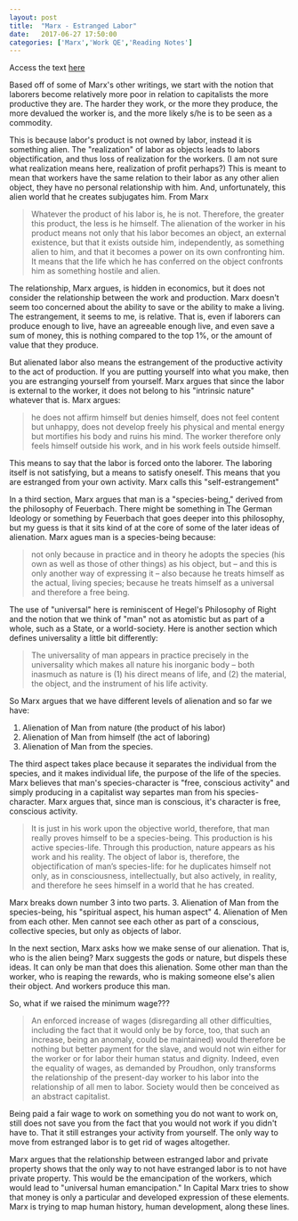 ```yaml
---
layout: post
title:  "Marx - Estranged Labor"
date:   2017-06-27 17:50:00
categories: ['Marx','Work QE','Reading Notes']
---
```

 Access the text [here](https://www.marxists.org/archive/marx/works/1844/manuscripts/labour.htm)

Based off of some of Marx's other writings, we start with the notion that laborers become relatively more poor in relation to capitalists the more productive they are. The harder they work, or the more they produce, the more devalued the worker is, and the more likely s/he is to be seen as a commodity.

This is because labor's product is not owned by labor, instead it is something alien. The "realization" of labor as objects leads to labors objectification, and thus loss of realization for the workers. (I am not sure what realization means here, realization of profit perhaps?)
This is meant to mean that workers have the same relation to their labor as any other alien object, they have no personal relationship with him. And, unfortunately, this alien world that he creates subjugates him.
From Marx
>Whatever the product of his labor is, he is not. Therefore, the greater this product, the less is he himself. The alienation of the worker in his product means not only that his labor becomes an object, an external existence, but that it exists outside him, independently, as something alien to him, and that it becomes a power on its own confronting him. It means that the life which he has conferred on the object confronts him as something hostile and alien.

The relationship, Marx argues, is hidden in economics, but it does not consider the relationship between the work and production. Marx doesn't seem too concerned about the ability to save or the ability to make a living. The estrangement, it seems to me, is relative. That is, even if laborers can produce enough to live, have an agreeable enough live, and even save a sum of money, this is nothing compared to the top 1%, or the amount of value that they produce.

But alienated labor also means the estrangement of the productive activity to the act of production. If you are putting yourself into what you make, then you are estranging yourself from yourself. Marx argues that since the labor is external to the worker, it does not belong to his "intrinsic nature" whatever that is. Marx argues:

>he does not affirm himself but denies himself, does not feel content but unhappy, does not develop freely his physical and mental energy but mortifies his body and ruins his mind. The worker therefore only feels himself outside his work, and in his work feels outside himself.

This means to say that the labor is forced onto the laborer.  The laboring itself is not satisfying, but a means to satisfy oneself. This means that you are estranged from your own activity. Marx calls this "self-estrangement"

In a third section, Marx argues that man is a "species-being," derived from the philosophy of Feuerbach. There might be something in The German Ideology or something by Feuerbach that goes deeper into this philosophy, but my guess is that it sits kind of at the core of some of the later ideas of alienation. Marx agues man is a species-being because:
> not only because in practice and in theory he adopts the species (his own as well as those of other things) as his object, but – and this is only another way of expressing it – also because he treats himself as the actual, living species; because he treats himself as a universal and therefore a free being.

The use of "universal" here is reminiscent of Hegel's Philosophy of Right and the notion that we think of "man" not as atomistic but as part of a whole, such as a State, or a world-society. Here is another section which defines universality a little bit differently:
>The universality of man appears in practice precisely in the universality which makes all nature his inorganic body – both inasmuch as nature is (1) his direct means of life, and (2) the material, the object, and the instrument of his life activity.

So Marx argues that we have different levels of alienation and so far we have:
1. Alienation of Man from nature (the product of his labor)
2. Alienation of Man from himself (the act of laboring)
3. Alienation of Man from the species.

The third aspect takes place because it separates the individual from the species, and it makes individual life, the purpose of the life of the species. Marx believes that man's species-character is "free, conscious activity" and simply producing in a capitalist way separtes man from his species-character. Marx argues that, since man is conscious, it's character is free, conscious activity.

>It is just in his work upon the objective world, therefore, that man really proves himself to be a species-being. This production is his active species-life. Through this production, nature appears as his work and his reality. The object of labor is, therefore, the objectification of man’s species-life: for he duplicates himself not only, as in consciousness, intellectually, but also actively, in reality, and therefore he sees himself in a world that he has created.

Marx breaks down number 3 into two parts.
3. Alienation of Man from the species-being, his "spiritual aspect, his human aspect"
4. Alienation of Men from each other. Men cannot see each other as part of a conscious, collective species, but only as objects of labor.

In the next section, Marx asks how we make sense of our alienation. That is, who is the alien being? Marx suggests the gods or nature, but dispels these ideas. It can only be man that does this alienation. Some other man than the worker, who is reaping the rewards, who is making someone else's alien their object. And workers produce this man.

So, what if we raised the minimum wage???
>An enforced increase of wages (disregarding all other difficulties, including the fact that it would only be by force, too, that such an increase, being an anomaly, could be maintained) would therefore be nothing but better payment for the slave, and would not win either for the worker or for labor their human status and dignity.
Indeed, even the equality of wages, as demanded by Proudhon, only transforms the relationship of the present-day worker to his labor into the relationship of all men to labor. Society would then be conceived as an abstract capitalist.

Being paid a fair wage to work on something you do not want to work on, still does not save you from the fact that you would not work if you didn't have to. That it still estranges your activity from yourself. The only way to move from estranged labor is to get rid of wages altogether.

Marx argues that the relationship between estranged labor and private property shows that the only way to not have estranged labor is to not have private property. This would be the emancipation of the workers, which would lead to "universal human emancipation."  In Capital Marx tries to show that money is only a particular and developed expression of these elements. Marx is trying to map human history, human development, along these lines.
